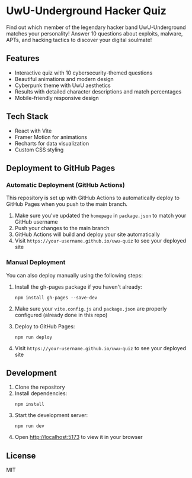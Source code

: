 # UwU-Underground Hacker Quiz

Find out which member of the legendary hacker band UwU-Underground matches your personality! Answer 10 questions about exploits, malware, APTs, and hacking tactics to discover your digital soulmate!

## Features

- Interactive quiz with 10 cybersecurity-themed questions
- Beautiful animations and modern design
- Cyberpunk theme with UwU aesthetics
- Results with detailed character descriptions and match percentages
- Mobile-friendly responsive design

## Tech Stack

- React with Vite
- Framer Motion for animations
- Recharts for data visualization
- Custom CSS styling

## Deployment to GitHub Pages

### Automatic Deployment (GitHub Actions)

This repository is set up with GitHub Actions to automatically deploy to GitHub Pages when you push to the main branch.

1. Make sure you've updated the `homepage` in `package.json` to match your GitHub username
2. Push your changes to the main branch
3. GitHub Actions will build and deploy your site automatically
4. Visit `https://your-username.github.io/uwu-quiz` to see your deployed site

### Manual Deployment

You can also deploy manually using the following steps:

1. Install the gh-pages package if you haven't already:
   ```
   npm install gh-pages --save-dev
   ```

2. Make sure your `vite.config.js` and `package.json` are properly configured (already done in this repo)

3. Deploy to GitHub Pages:
   ```
   npm run deploy
   ```

4. Visit `https://your-username.github.io/uwu-quiz` to see your deployed site

## Development

1. Clone the repository
2. Install dependencies:
   ```
   npm install
   ```
3. Start the development server:
   ```
   npm run dev
   ```
4. Open [http://localhost:5173](http://localhost:5173) to view it in your browser

## License

MIT
